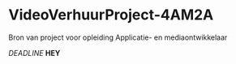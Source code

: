 # VideoVerhuurProject-4AM2A
Bron van project voor opleiding Applicatie- en mediaontwikkelaar

_DEADLINE_ **HEY** 
